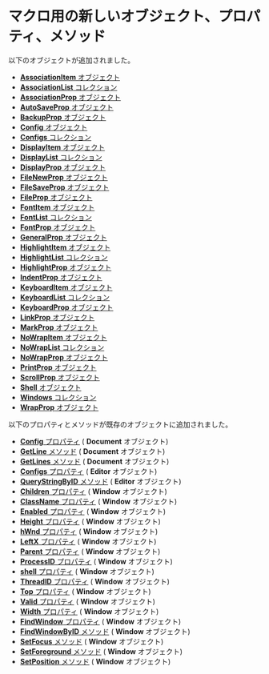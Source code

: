# マクロ用の新しいオブジェクト、プロパティ、メソッド

以下のオブジェクトが追加されました。

- [**AssociationItem** オブジェクト](../macro/association_item/index)
- [**AssociationList** コレクション](../macro/association_list/index)
- [**AssociationProp** オブジェクト](../macro/association_prop/index)
- [**AutoSaveProp** オブジェクト](../macro/auto_save_prop/index)
- [**BackupProp** オブジェクト](../macro/backup_prop/index)
- [**Config** オブジェクト](../macro/config/index)
- [**Configs** コレクション](../macro/configs/index)
- [**DisplayItem** オブジェクト](../macro/display_item/index)
- [**DisplayList** コレクション](../macro/display_list/index)
- [**DisplayProp** オブジェクト](../macro/display_prop/index)
- [**FileNewProp** オブジェクト](../macro/file_new_prop/index)
- [**FileSaveProp** オブジェクト](../macro/file_save_prop/index)
- [**FileProp** オブジェクト](../macro/file_prop/index)
- [**FontItem** オブジェクト](../macro/font_item/index)
- [**FontList** コレクション](../macro/font_list/index)
- [**FontProp** オブジェクト](../macro/font_prop/index)
- [**GeneralProp** オブジェクト](../macro/general_prop/index)
- [**HighlightItem** オブジェクト](../macro/highlight_item/index)
- [**HighlightList** コレクション](../macro/highlight_list/index)
- [**HighlightProp** オブジェクト](../macro/highlight_prop/index)
- [**IndentProp** オブジェクト](../macro/indent_prop/index)
- [**KeyboardItem** オブジェクト](../macro/keyboard_item/index)
- [**KeyboardList** コレクション](../macro/keyboard_list/index)
- [**KeyboardProp** オブジェクト](../macro/keyboard_prop/index)
- [**LinkProp** オブジェクト](../macro/link_prop/index)
- [**MarkProp** オブジェクト](../macro/mark_prop/index)
- [**NoWrapItem** オブジェクト](../macro/no_wrap_item/index)
- [**NoWrapList** コレクション](../macro/no_wrap_list/index)
- [**NoWrapProp** オブジェクト](../macro/no_wrap_prop/index)
- [**PrintProp** オブジェクト](../macro/print_prop/index)
- [**ScrollProp** オブジェクト](../macro/scroll_prop/index)
- [**Shell** オブジェクト](../macro/shell/index)
- [**Windows** コレクション](../macro/windows/index)
- [**WrapProp** オブジェクト](../macro/wrap_prop/index)

以下のプロパティとメソッドが既存のオブジェクトに追加されました。

- [**Config** プロパティ](../macro/document/config) ( **Document** オブジェクト)
- [**GetLine** メソッド](../macro/document/getline) ( **Document** オブジェクト)
- [**GetLines** メソッド](../macro/document/getlines) ( **Document** オブジェクト)
- [**Configs** プロパティ](../macro/editor/configs) ( **Editor** オブジェクト)
- [**QueryStringByID** メソッド](../macro/editor/editor_querystringbyid) ( **Editor** オブジェクト)
- [**Children** プロパティ](../macro/window/children) ( **Window** オブジェクト)
- [**ClassName** プロパティ](../macro/window/class_name) ( **Window** オブジェクト)
- [**Enabled** プロパティ](../macro/window/enabled) ( **Window** オブジェクト)
- [**Height** プロパティ](../macro/window/height) ( **Window** オブジェクト)
- [**hWnd** プロパティ](../macro/window/hwnd) ( **Window** オブジェクト)
- [**LeftX** プロパティ](../macro/window/leftx) ( **Window** オブジェクト)
- [**Parent** プロパティ](../macro/window/parent) ( **Window** オブジェクト)
- [**ProcessID** プロパティ](../macro/window/process_id) ( **Window** オブジェクト)
- [**shell** プロパティ](../macro/window/shell) ( **Window** オブジェクト)
- [**ThreadID** プロパティ](../macro/window/thread_id) ( **Window** オブジェクト)
- [**Top** プロパティ](../macro/window/top) ( **Window** オブジェクト)
- [**Valid** プロパティ](../macro/window/valid) ( **Window** オブジェクト)
- [**Width** プロパティ](../macro/window/width) ( **Window** オブジェクト)
- [**FindWindow** プロパティ](../macro/window/find_window) ( **Window** オブジェクト)
- [**FindWindowByID** メソッド](../macro/window/find_window_by_id) ( **Window** オブジェクト)
- [**SetFocus** メソッド](../macro/window/set_focus) ( **Window** オブジェクト)
- [**SetForeground** メソッド](../macro/window/set_foreground) ( **Window** オブジェクト)
- [**SetPosition** メソッド](../macro/window/set_position) ( **Window** オブジェクト)
